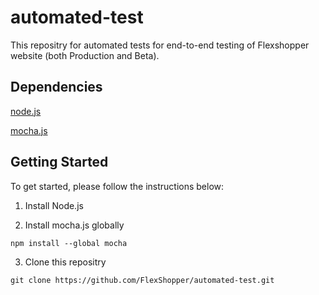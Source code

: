 # automated-test


This repositry for automated tests for end-to-end testing of Flexshopper website (both Production and Beta). 


## Dependencies

[node.js](https://nodejs.org)<br>

[mocha.js](https://mochajs.org/)<br>


## Getting Started

To get started, please follow the instructions below:

1. Install Node.js 

2. Install mocha.js globally

```
npm install --global mocha
```

3. Clone this repositry 

```
git clone https://github.com/FlexShopper/automated-test.git
```





